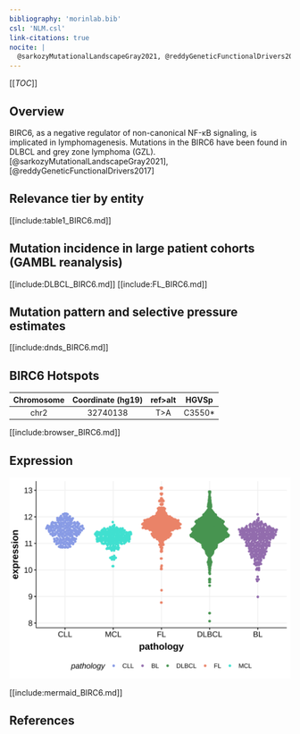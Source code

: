 ```yaml
---
bibliography: 'morinlab.bib'
csl: 'NLM.csl'
link-citations: true
nocite: |
  @sarkozyMutationalLandscapeGray2021, @reddyGeneticFunctionalDrivers2017, @arthurGenomewideDiscoverySomatic2018, 
---
```

[[_TOC_]]

## Overview

BIRC6, as a negative regulator of non-canonical NF-κB signaling, is implicated in lymphomagenesis. Mutations in the BIRC6 have been found in DLBCL and grey zone lymphoma (GZL).[@sarkozyMutationalLandscapeGray2021],[@reddyGeneticFunctionalDrivers2017] 



## Relevance tier by entity

[[include:table1_BIRC6.md]]

## Mutation incidence in large patient cohorts (GAMBL reanalysis)

[[include:DLBCL_BIRC6.md]]
[[include:FL_BIRC6.md]]

## Mutation pattern and selective pressure estimates

[[include:dnds_BIRC6.md]]

## BIRC6 Hotspots

| Chromosome |Coordinate (hg19) | ref>alt | HGVSp | 
 | :---:| :---: | :--: | :---: |
| chr2 | 32740138 | T>A | C3550* |

[[include:browser_BIRC6.md]]

## Expression
![](images/gene_expression/BIRC6_by_pathology.svg)
<!-- ORIGIN: reddyGeneticFunctionalDrivers2017 -->
<!-- DLBCL: reddyGeneticFunctionalDrivers2017 -->
<!-- PMBL: sarkozyMutationalLandscapeGray2021a -->

[[include:mermaid_BIRC6.md]]

## References


